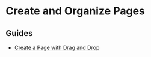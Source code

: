 # Create and Organize Pages

## Guides

* [Create a Page with Drag and Drop](/10GettingStarted/30ContentCreation/10CreateAndOrganizePages/CreateAPageWithDragAndDrop.md)

